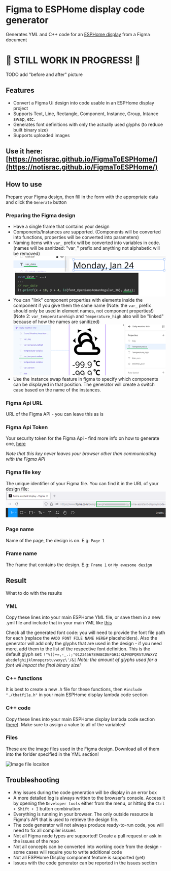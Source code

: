 # Figma to ESPHome display code generator
Generates YML and C++ code for an [ESPHome display](https://esphome.io/components/display/) from a Figma document


# 🚧 STILL WORK IN PROGRESS! 🚧

TODO add "before and after" picture

## Features
 - Convert a Figma Ui design into code usable in an ESPHome display project
 - Supports Text, Line, Rectangle, Component, Instance, Group, Intance swap, etc.
 - Generates font definitions with only the actually used glyphs (to reduce built binary size)
 - Supports uploaded images

## Use it here: [https://notisrac.github.io/FigmaToESPHome/](https://notisrac.github.io/FigmaToESPHome/)

## How to use
Prepare your Figma design, then fill in the form with the appropriate data and click the ```Generate``` button

### Preparing the Figma design
 - Have a single frame that contains your design
 - Components/Instances are supported. (Components will be converted into functions, properties will be converted into parameters)
 - Naming items with ```var_``` prefix will be converted into variables in code. (names will be sanitized: "var_" prefix and anything not alphabetic will be removed)
 ![Figma naming convention](/docs/figma_node_var.png)
 - You can "link" component properties with elements inside the component if you give them the same name (Note: the ```var_``` prefix should only be used in element names, not component properties!)
 (Note 2: ```var_temperaturehigh``` and ```Temperature_high``` also will be "linked" because of how the names are sanitized)
 ![Figma component naming](/docs/figma_component_naming.png)
 - Use the instance swap feature in figma to specify which components can be displayed in that position. The generator will create a switch case based on the name of the instances.


### Figma Api URL
URL of the Figma API - you can leave this as is

### Figma Api Token
Your security token for the Figma Api - find more info on how to generate one, [here](https://www.figma.com/developers/api#access-tokens)

_Note that this key never leaves your browser other than communicating with the Figma API_

### Figma file key
The unique identifier of your Figma file.
You can find it in the URL of your design file:
![Wher to find the file key](./docs/figma_file_key.png)

### Page name
Name of the page, the design is on. E.g: ```Page 1```

### Frame name
The frame that contains the design. E.g: ```Frame 1``` or ```My awesome design```

## Result
What to do with the results

### YML
Copy these lines into your main ESPHome YML file, or save them in a new .yml file and include that in your main YML like [this](https://esphome.io/guides/configuration-types.html#yaml-insertion-operator)

Check all the generated font code: you will need to provide the font file path for each (replace the `#ADD FONT FILE NAME HERE#` placeholders). Also the generator will add only the glyphs that are used in the design - if you need more, add them to the list of the respective font definition.
This is the default glyph set:
```!"%()+=,-_.:;°0123456789ABCDEFGHIJKLMNOPQRSTUVWXYZ abcdefghijklmnopqrstuvwxyz\'/&|``` _Note: the amount of glyphs used for a font wil impact the final binary size!_

### C++ functions
It is best to create a new .h file for these functions, then ```#include "./thatfile.h"``` in your main ESPHome display lambda code section

### C++ code
Copy these lines into your main ESPHome display lambda code section ([here](https://esphome.io/components/display/#display-rendering-engine)).
Make sure to assign a value to all of the variables!

### Files
These are the image files used in the Figma design. Download all of them into the forlder specified in the YML section!

![Image file locaiton](/docs/figma_image_file_path.png)

## Troubleshooting
 - Any issues during the code generation will be display in an error box
 - A more detailed log is always written to the browser's console. Access it by opening the ```Developer tools``` either from the menu, or hitting the ```Ctrl + Shift + I``` button combination
 - Everything is running in your browser. The only outside resource is Figma's API that is used to retrieve the design file.
 - The code generator will not always produce ready-to-run code, you will need to fix all compiler issues
 - Not all Figma node types are supported! Create a pull request or ask in the issues of the repo
 - Not all concepts can be converted into working code from the design - some cases will require you to write additional code
 - Not all ESPHome Display component feature is supported (yet)
 - Issues with the code generator can be reported in the issues section
